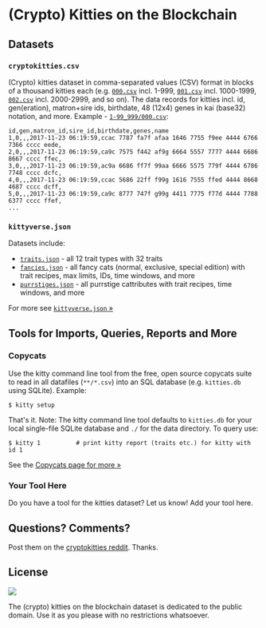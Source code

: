 # (Crypto) Kitties on the Blockchain



## Datasets

### `cryptokitties.csv`

(Crypto) kitties dataset in comma-separated values (CSV) format
in blocks of a thousand kitties each
(e.g.
[`000.csv`](1-99_999/000.csv) incl. 1-999,
[`001.csv`](1-99_999/001.csv) incl. 1000-1999,
[`002.csv`](1-99_999/002.csv) incl. 2000-2999, and so on).
The data records for kitties
incl. id, gen(eration), matron+sire ids, birthdate,
48 (12x4) genes in kai (base32) notation, and more.
Example - [`1-99_999/000.csv`](1-99_999/000.csv):

```
id,gen,matron_id,sire_id,birthdate,genes,name
1,0,,,2017-11-23 06:19:59,ccac 7787 fa7f afaa 1646 7755 f9ee 4444 6766 7366 cccc eede,
2,0,,,2017-11-23 06:19:59,ca9c 7575 f442 af9g 6664 5557 7777 4444 6686 8667 cccc ffec,
3,0,,,2017-11-23 06:19:59,ac9a 6686 ff7f 99aa 6666 5575 779f 4444 6786 7748 cccc dcfc,
4,0,,,2017-11-23 06:19:59,ccac 5686 22ff f99g 1616 7555 ffed 4444 8668 4687 cccc dcff,
5,0,,,2017-11-23 06:19:59,ca9c 8777 747f g99g 4411 7775 f77d 4444 7788 6377 cccc ffef,
...
```


### `kittyverse.json`

Datasets include:

- [`traits.json`](https://raw.githubusercontent.com/cryptocopycats/kitties/master/kittyverse.json/traits.json) - all 12 trait types with 32 traits
- [`fancies.json`](https://raw.githubusercontent.com/cryptocopycats/kitties/master/kittyverse.json/fancies.json) - all fancy cats (normal, exclusive, special edition) with trait recipes, max limits, IDs, time windows, and more
- [`purrstiges.json`](https://raw.githubusercontent.com/cryptocopycats/kitties/master/kittyverse.json/purrstiges.json) - all purrstige cattributes with trait recipes, time windows, and more


For more see [`kittyverse.json` »](kittyverse.json)




## Tools for Imports, Queries, Reports and More


### Copycats

Use the kitty command line tool from the free, open source copycats suite to
read in all datafiles (`**/*.csv`) into an SQL database (e.g. `kitties.db` using SQLite).
Example:

```
$ kitty setup
```

That's it. Note: The kitty command line tool defaults to `kitties.db`
for your local single-file SQLite database
and `./` for the data directory. To query use:

```
$ kitty 1          # print kitty report (traits etc.) for kitty with id 1
```

See the [Copycats page for more »](https://github.com/cryptocopycats/copycats#database-setup)



### Your Tool Here

Do you have a tool for the kitties dataset? Let us know! Add your tool here.




## Questions? Comments?

Post them on the [cryptokitties reddit](https://www.reddit.com/r/cryptokitties). Thanks.



## License

![](https://publicdomainworks.github.io/buttons/zero88x31.png)

The (crypto) kitties on the blockchain dataset
is dedicated to the public domain.
Use it as you please with no restrictions whatsoever.
